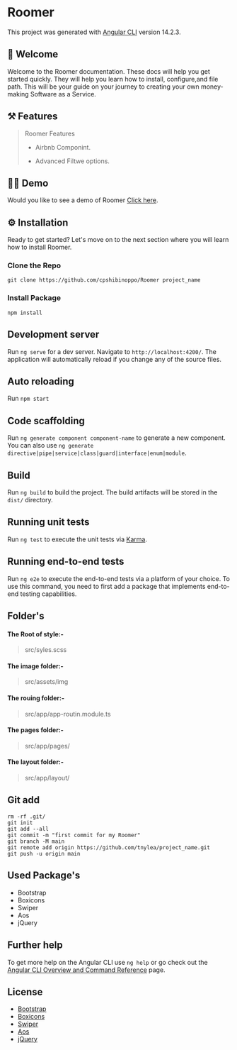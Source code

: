 # Roomer

This project was generated with [Angular CLI](https://github.com/angular/angular-cli) version 14.2.3.



## 👋 Welcome ##

 Welcome to the Roomer documentation. These docs will help you get started quickly. They will help you learn how to install, configure,and file path. This will be your guide on your journey to creating your own money-making Software as a Service. 

## ⚒️ Features ##

>Roomer Features
>
> * Airbnb Componint.
>
> * Advanced Filtwe options.



## 🏄‍♂️ Demo ##

Would you like to see a demo of Roomer [Click here](https://roomer-smoky-zeta.vercel.app).

## ⚙️ Installation ##

Ready to get started? Let's move on to the next section where you will learn how to install Roomer.

### Clone the Repo  ###

`git clone https://github.com/cpshibinoppo/Roomer project_name`

### Install Package ###

`npm install`

## Development server

Run `ng serve` for a dev server. Navigate to `http://localhost:4200/`. The application will automatically reload if you change any of the source files.

## Auto reloading ## 

Run `npm start`

## Code scaffolding

Run `ng generate component component-name` to generate a new component. You can also use `ng generate directive|pipe|service|class|guard|interface|enum|module`.

## Build

Run `ng build` to build the project. The build artifacts will be stored in the `dist/` directory.

## Running unit tests

Run `ng test` to execute the unit tests via [Karma](https://karma-runner.github.io).

## Running end-to-end tests

Run `ng e2e` to execute the end-to-end tests via a platform of your choice. To use this command, you need to first add a package that implements end-to-end testing capabilities.



## Folder's

#### The Root of style:- ####
   > src/syles.scss
#### The image folder:- ####
   > src/assets/img 
#### The rouing folder:- ####
   > src/app/app-routin.module.ts
#### The pages folder:- ####
   > src/app/pages/
#### The layout folder:- ####
   > src/app/layout/


## Git add ## 

```
rm -rf .git/
git init
git add --all
git commit -m "first commit for my Roomer"
git branch -M main
git remote add origin https://github.com/tnylea/project_name.git
git push -u origin main
```
## Used Package's ##

* Bootstrap
* Boxicons
* Swiper
* Aos
* jQuery

## Further help

To get more help on the Angular CLI use `ng help` or go check out the [Angular CLI Overview and Command Reference](https://angular.io/cli) page.

## License ## 

* [Bootstrap](https://getbootstrap.com/docs/5.0/about/license/)
* [Boxicons](https://boxicons.com/usage#license)
* [Swiper](https://github.com/nolimits4web/swiper/blob/master/LICENSE)
* [Aos](https://github.com/michalsnik/aos/blob/next/LICENSE)
* [jQuery](https://jquery.org/license/)
